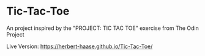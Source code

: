 # Tic-Tac-Toe
An project inspired by the "PROJECT: TIC TAC TOE" exercise from The Odin Project

Live Version: https://herbert-haase.github.io/Tic-Tac-Toe/
